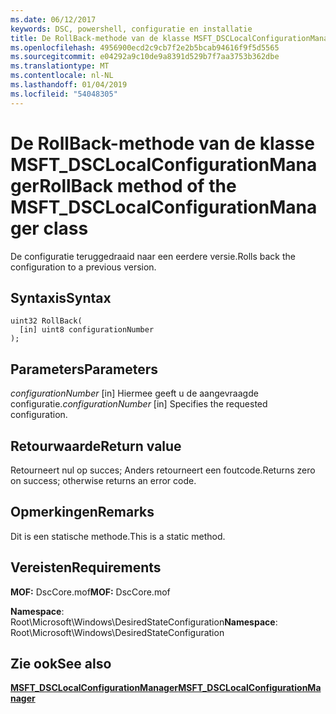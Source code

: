 ```yaml
---
ms.date: 06/12/2017
keywords: DSC, powershell, configuratie en installatie
title: De RollBack-methode van de klasse MSFT_DSCLocalConfigurationManager
ms.openlocfilehash: 4956900ecd2c9cb7f2e2b5bcab94616f9f5d5565
ms.sourcegitcommit: e04292a9c10de9a8391d529b7f7aa3753b362dbe
ms.translationtype: MT
ms.contentlocale: nl-NL
ms.lasthandoff: 01/04/2019
ms.locfileid: "54048305"
---
```

# <a name="rollback-method-of-the-msftdsclocalconfigurationmanager-class"></a><span data-ttu-id="ce282-103">De RollBack-methode van de klasse MSFT_DSCLocalConfigurationManager</span><span class="sxs-lookup"><span data-stu-id="ce282-103">RollBack method of the MSFT_DSCLocalConfigurationManager class</span></span>

<span data-ttu-id="ce282-104">De configuratie teruggedraaid naar een eerdere versie.</span><span class="sxs-lookup"><span data-stu-id="ce282-104">Rolls back the configuration to a previous version.</span></span>

## <a name="syntax"></a><span data-ttu-id="ce282-105">Syntaxis</span><span class="sxs-lookup"><span data-stu-id="ce282-105">Syntax</span></span>

```mof
uint32 RollBack(
  [in] uint8 configurationNumber
);
```

## <a name="parameters"></a><span data-ttu-id="ce282-106">Parameters</span><span class="sxs-lookup"><span data-stu-id="ce282-106">Parameters</span></span>

<span data-ttu-id="ce282-107">*configurationNumber* \[in\] Hiermee geeft u de aangevraagde configuratie.</span><span class="sxs-lookup"><span data-stu-id="ce282-107">*configurationNumber* \[in\] Specifies the requested configuration.</span></span>

## <a name="return-value"></a><span data-ttu-id="ce282-108">Retourwaarde</span><span class="sxs-lookup"><span data-stu-id="ce282-108">Return value</span></span>

<span data-ttu-id="ce282-109">Retourneert nul op succes; Anders retourneert een foutcode.</span><span class="sxs-lookup"><span data-stu-id="ce282-109">Returns zero on success; otherwise returns an error code.</span></span>

## <a name="remarks"></a><span data-ttu-id="ce282-110">Opmerkingen</span><span class="sxs-lookup"><span data-stu-id="ce282-110">Remarks</span></span>

<span data-ttu-id="ce282-111">Dit is een statische methode.</span><span class="sxs-lookup"><span data-stu-id="ce282-111">This is a static method.</span></span>

## <a name="requirements"></a><span data-ttu-id="ce282-112">Vereisten</span><span class="sxs-lookup"><span data-stu-id="ce282-112">Requirements</span></span>

<span data-ttu-id="ce282-113">**MOF:** DscCore.mof</span><span class="sxs-lookup"><span data-stu-id="ce282-113">**MOF:** DscCore.mof</span></span>

<span data-ttu-id="ce282-114">**Namespace**: Root\Microsoft\Windows\DesiredStateConfiguration</span><span class="sxs-lookup"><span data-stu-id="ce282-114">**Namespace**: Root\Microsoft\Windows\DesiredStateConfiguration</span></span>

## <a name="see-also"></a><span data-ttu-id="ce282-115">Zie ook</span><span class="sxs-lookup"><span data-stu-id="ce282-115">See also</span></span>

[<span data-ttu-id="ce282-116">**MSFT_DSCLocalConfigurationManager**</span><span class="sxs-lookup"><span data-stu-id="ce282-116">**MSFT_DSCLocalConfigurationManager**</span></span>](msft-dsclocalconfigurationmanager.md)